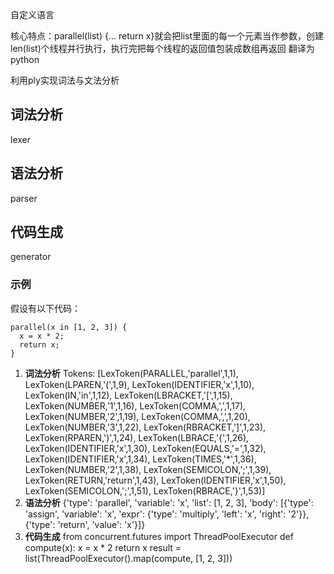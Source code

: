 自定义语言

核心特点：parallel(list) {... return x}就会把list里面的每一个元素当作参数，创建len(list)个线程并行执行，执行完把每个线程的返回值包装成数组再返回
翻译为python

利用ply实现词法与文法分析

## 词法分析 
lexer

## 语法分析
parser

## 代码生成
generator

### 示例

假设有以下代码：

```
parallel(x in [1, 2, 3]) {
  x = x * 2;
  return x;
}
```

1. **词法分析** 
Tokens: [LexToken(PARALLEL,'parallel',1,1), LexToken(LPAREN,'(',1,9), LexToken(IDENTIFIER,'x',1,10), LexToken(IN,'in',1,12), LexToken(LBRACKET,'[',1,15), LexToken(NUMBER,'1',1,16), LexToken(COMMA,',',1,17), LexToken(NUMBER,'2',1,19), LexToken(COMMA,',',1,20), LexToken(NUMBER,'3',1,22), LexToken(RBRACKET,']',1,23), LexToken(RPAREN,')',1,24), LexToken(LBRACE,'{',1,26), LexToken(IDENTIFIER,'x',1,30), LexToken(EQUALS,'=',1,32), LexToken(IDENTIFIER,'x',1,34), LexToken(TIMES,'*',1,36), LexToken(NUMBER,'2',1,38), LexToken(SEMICOLON,';',1,39), LexToken(RETURN,'return',1,43), LexToken(IDENTIFIER,'x',1,50), LexToken(SEMICOLON,';',1,51), LexToken(RBRACE,'}',1,53)]
2. **语法分析** 
{'type': 'parallel', 'variable': 'x', 'list': [1, 2, 3], 'body': [{'type': 'assign', 'variable': 'x', 'expr': {'type': 'multiply', 'left': 'x', 'right': '2'}}, {'type': 'return', 'value': 'x'}]}
3. **代码生成**
from concurrent.futures import ThreadPoolExecutor
def compute(x):
    x = x * 2
    return x
result = list(ThreadPoolExecutor().map(compute, [1, 2, 3]))